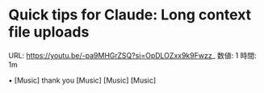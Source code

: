 # Quick tips for Claude: Long context file uploads

URL: https://youtu.be/-pa9MHGrZSQ?si=OpDLOZxx9k9Fwzz_
数値: 1
時間: 1m

• [Music] thank you [Music] [Music] [Music]